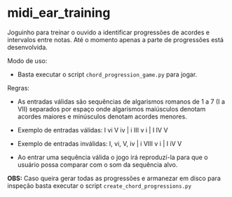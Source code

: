 # midi_ear_training
Joguinho para treinar o ouvido a identificar progressões de acordes e intervalos entre notas.
Até o momento apenas a parte de progressões está desenvolvida.

Modo de uso:
- Basta executar o script `chord_progression_game.py` para jogar.

Regras:
- As entradas válidas são sequências de algarismos romanos de 1 a 7 (I a VII) separados por espaço onde algarismos maiúsculos denotam acordes maiores e minúsculos denotam acordes menores.

- Exemplo de entradas válidas: I vi V iv | i III v i | I IV V

- Exemplo de entradas inválidas: I, vi, V, iv | i VIII v i | I iV V

- Ao entrar uma sequência válida o jogo irá reproduzí-la para que o usuário possa comparar com o som da sequência alvo.

**OBS:** Caso queira gerar todas as progressões e armanezar em disco para inspeção basta executar o script `create_chord_progressions.py`
